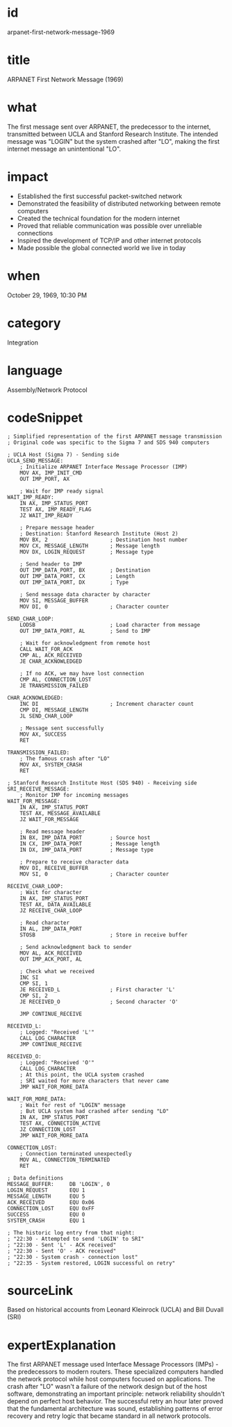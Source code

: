 # id
arpanet-first-network-message-1969

# title
ARPANET First Network Message (1969)

# what
The first message sent over ARPANET, the predecessor to the internet, transmitted between UCLA and Stanford Research Institute. The intended message was "LOGIN" but the system crashed after "LO", making the first internet message an unintentional "LO".

# impact
- Established the first successful packet-switched network
- Demonstrated the feasibility of distributed networking between remote computers
- Created the technical foundation for the modern internet
- Proved that reliable communication was possible over unreliable connections
- Inspired the development of TCP/IP and other internet protocols
- Made possible the global connected world we live in today

# when
October 29, 1969, 10:30 PM

# category
Integration

# language
Assembly/Network Protocol

# codeSnippet
```assembly
; Simplified representation of the first ARPANET message transmission
; Original code was specific to the Sigma 7 and SDS 940 computers

; UCLA Host (Sigma 7) - Sending side
UCLA_SEND_MESSAGE:
    ; Initialize ARPANET Interface Message Processor (IMP)
    MOV AX, IMP_INIT_CMD
    OUT IMP_PORT, AX
    
    ; Wait for IMP ready signal
WAIT_IMP_READY:
    IN AX, IMP_STATUS_PORT
    TEST AX, IMP_READY_FLAG
    JZ WAIT_IMP_READY
    
    ; Prepare message header
    ; Destination: Stanford Research Institute (Host 2)
    MOV BX, 2                    ; Destination host number
    MOV CX, MESSAGE_LENGTH       ; Message length
    MOV DX, LOGIN_REQUEST        ; Message type
    
    ; Send header to IMP
    OUT IMP_DATA_PORT, BX        ; Destination
    OUT IMP_DATA_PORT, CX        ; Length
    OUT IMP_DATA_PORT, DX        ; Type
    
    ; Send message data character by character
    MOV SI, MESSAGE_BUFFER
    MOV DI, 0                    ; Character counter
    
SEND_CHAR_LOOP:
    LODSB                        ; Load character from message
    OUT IMP_DATA_PORT, AL        ; Send to IMP
    
    ; Wait for acknowledgment from remote host
    CALL WAIT_FOR_ACK
    CMP AL, ACK_RECEIVED
    JE CHAR_ACKNOWLEDGED
    
    ; If no ACK, we may have lost connection
    CMP AL, CONNECTION_LOST
    JE TRANSMISSION_FAILED
    
CHAR_ACKNOWLEDGED:
    INC DI                       ; Increment character count
    CMP DI, MESSAGE_LENGTH
    JL SEND_CHAR_LOOP
    
    ; Message sent successfully
    MOV AX, SUCCESS
    RET

TRANSMISSION_FAILED:
    ; The famous crash after "LO"
    MOV AX, SYSTEM_CRASH
    RET

; Stanford Research Institute Host (SDS 940) - Receiving side
SRI_RECEIVE_MESSAGE:
    ; Monitor IMP for incoming messages
WAIT_FOR_MESSAGE:
    IN AX, IMP_STATUS_PORT
    TEST AX, MESSAGE_AVAILABLE
    JZ WAIT_FOR_MESSAGE
    
    ; Read message header
    IN BX, IMP_DATA_PORT         ; Source host
    IN CX, IMP_DATA_PORT         ; Message length
    IN DX, IMP_DATA_PORT         ; Message type
    
    ; Prepare to receive character data
    MOV DI, RECEIVE_BUFFER
    MOV SI, 0                    ; Character counter
    
RECEIVE_CHAR_LOOP:
    ; Wait for character
    IN AX, IMP_STATUS_PORT
    TEST AX, DATA_AVAILABLE
    JZ RECEIVE_CHAR_LOOP
    
    ; Read character
    IN AL, IMP_DATA_PORT
    STOSB                        ; Store in receive buffer
    
    ; Send acknowledgment back to sender
    MOV AL, ACK_RECEIVED
    OUT IMP_ACK_PORT, AL
    
    ; Check what we received
    INC SI
    CMP SI, 1
    JE RECEIVED_L                ; First character 'L'
    CMP SI, 2  
    JE RECEIVED_O                ; Second character 'O'
    
    JMP CONTINUE_RECEIVE

RECEIVED_L:
    ; Logged: "Received 'L'"
    CALL LOG_CHARACTER
    JMP CONTINUE_RECEIVE

RECEIVED_O:
    ; Logged: "Received 'O'"
    CALL LOG_CHARACTER
    ; At this point, the UCLA system crashed
    ; SRI waited for more characters that never came
    JMP WAIT_FOR_MORE_DATA

WAIT_FOR_MORE_DATA:
    ; Wait for rest of "LOGIN" message
    ; But UCLA system had crashed after sending "LO"
    IN AX, IMP_STATUS_PORT
    TEST AX, CONNECTION_ACTIVE
    JZ CONNECTION_LOST
    JMP WAIT_FOR_MORE_DATA

CONNECTION_LOST:
    ; Connection terminated unexpectedly
    MOV AL, CONNECTION_TERMINATED
    RET

; Data definitions
MESSAGE_BUFFER:     DB 'LOGIN', 0
LOGIN_REQUEST       EQU 1
MESSAGE_LENGTH      EQU 5
ACK_RECEIVED        EQU 0x06
CONNECTION_LOST     EQU 0xFF
SUCCESS             EQU 0
SYSTEM_CRASH        EQU 1

; The historic log entry from that night:
; "22:30 - Attempted to send 'LOGIN' to SRI"
; "22:30 - Sent 'L' - ACK received"  
; "22:30 - Sent 'O' - ACK received"
; "22:30 - System crash - connection lost"
; "22:35 - System restored, LOGIN successful on retry"
```

# sourceLink
Based on historical accounts from Leonard Kleinrock (UCLA) and Bill Duvall (SRI)

# expertExplanation
The first ARPANET message used Interface Message Processors (IMPs) - the predecessors to modern routers. These specialized computers handled the network protocol while host computers focused on applications. The crash after "LO" wasn't a failure of the network design but of the host software, demonstrating an important principle: network reliability shouldn't depend on perfect host behavior. The successful retry an hour later proved that the fundamental architecture was sound, establishing patterns of error recovery and retry logic that became standard in all network protocols.